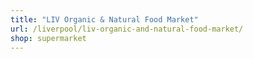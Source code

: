 ```yaml
---
title: "LIV Organic & Natural Food Market"
url: /liverpool/liv-organic-and-natural-food-market/
shop: supermarket
---
```

